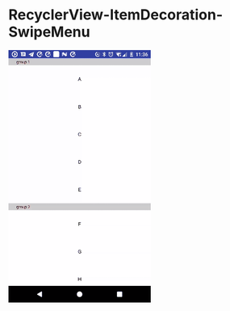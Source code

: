 # RecyclerView-ItemDecoration-SwipeMenu
 ![image](https://raw.githubusercontent.com/Sa1ways/RecyclerView-ItemDecoration-SwipeMenu/master/shot/9d4f02d9-1a2f-48be-a33f-b6eafd5b9894.gif)
